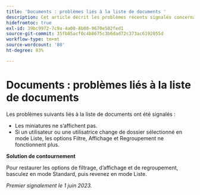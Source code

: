 ```yaml
---
title: 'Documents : problèmes liés à la liste de documents '
description: Cet article décrit les problèmes récents signalés concernant la liste de documents.
hidefromtoc: true
exl-id: 39bc9972-7c9a-4a00-8b00-9670e502fed1
source-git-commit: 35fb85acf0c4b8675c3b6dad72c373ac6192055d
workflow-type: tm+mt
source-wordcount: '80'
ht-degree: 83%

---
```


# Documents : problèmes liés à la liste de documents

<!--This article is on the WF and WFP TOCs. Valid issue, won't fix (Won't fix tab).-->

Les problèmes suivants liés à la liste de documents ont été signalés :

* Les miniatures ne s’affichent pas.
* Si un utilisateur ou une utilisatrice change de dossier sélectionné en mode Liste, les options Filtre, Affichage et Regroupement ne fonctionnent plus.

**Solution de contournement**

Pour restaurer les options de filtrage, d’affichage et de regroupement, basculez en mode Standard, puis revenez en mode Liste.

_Premier signalement le 1 juin 2023._
